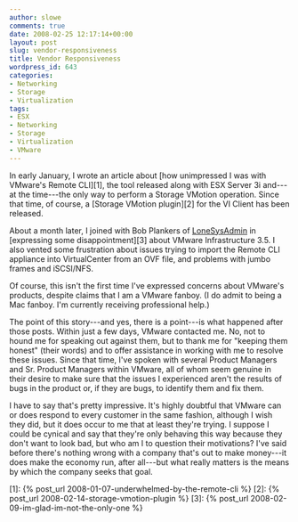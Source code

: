 ```yaml
---
author: slowe
comments: true
date: 2008-02-25 12:17:14+00:00
layout: post
slug: vendor-responsiveness
title: Vendor Responsiveness
wordpress_id: 643
categories:
- Networking
- Storage
- Virtualization
tags:
- ESX
- Networking
- Storage
- Virtualization
- VMware
---
```


In early January, I wrote an article about [how unimpressed I was with VMware's Remote CLI][1], the tool released along with ESX Server 3i and---at the time---the only way to perform a Storage VMotion operation. Since that time, of course, a [Storage VMotion plugin][2] for the VI Client has been released.

About a month later, I joined with Bob Plankers of [LoneSysAdmin](http://lonesysadmin.net/) in [expressing some disappointment][3] about VMware Infrastructure 3.5. I also vented some frustration about issues trying to import the Remote CLI appliance into VirtualCenter from an OVF file, and problems with jumbo frames and iSCSI/NFS.

Of course, this isn't the first time I've expressed concerns about VMware's products, despite claims that I am a VMware fanboy. (I do admit to being a Mac fanboy. I'm currently receiving professional help.)

The point of this story---and yes, there is a point---is what happened after those posts. Within just a few days, VMware contacted me. No, not to hound me for speaking out against them, but to thank me for "keeping them honest" (their words) and to offer assistance in working with me to resolve these issues. Since that time, I've spoken with several Product Managers and Sr. Product Managers within VMware, all of whom seem genuine in their desire to make sure that the issues I experienced aren't the results of bugs in the product or, if they are bugs, to identify them and fix them.

I have to say that's pretty impressive. It's highly doubtful that VMware can or does respond to every customer in the same fashion, although I wish they did, but it does occur to me that at least they're trying. I suppose I could be cynical and say that they're only behaving this way because they don't want to look bad, but who am I to question their motivations? I've said before there's nothing wrong with a company that's out to make money---it does make the economy run, after all---but what really matters is the means by which the company seeks that goal.

[1]: {% post_url 2008-01-07-underwhelmed-by-the-remote-cli %}
[2]: {% post_url 2008-02-14-storage-vmotion-plugin %}
[3]: {% post_url 2008-02-09-im-glad-im-not-the-only-one %}
